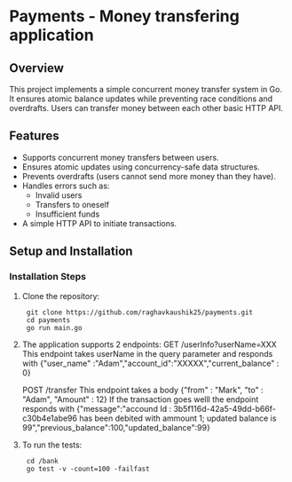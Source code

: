 # Payments - Money transfering application

## Overview

This project implements a simple concurrent money transfer system in Go. It ensures atomic balance updates while preventing race conditions and overdrafts. Users can transfer money between each other basic HTTP API.

## Features

- Supports concurrent money transfers between users.
- Ensures atomic updates using concurrency-safe data structures.
- Prevents overdrafts (users cannot send more money than they have).
- Handles errors such as:
  - Invalid users
  - Transfers to oneself
  - Insufficient funds
- A simple HTTP API to initiate transactions.

## Setup and Installation

### Installation Steps

1. Clone the repository:
   ```
    git clone https://github.com/raghavkaushik25/payments.git
    cd payments
    go run main.go
2. The application supports 2 endpoints:
    GET /userInfo?userName=XXX
    This endpoint takes userName in the query parameter and responds with
    {"user_name" :"Adam","account_id":"XXXXX","current_balance" : 0}

    POST /transfer
    This endpoint takes a body
    {"from" : "Mark", "to" : "Adam", "Amount" : 12}
    If the transaction goes welll the endpoint responds with
    {"message":"accound Id : 3b5f116d-42a5-49dd-b66f-c30b4e1abe96 has been debited with ammount 1; updated balance is 99","previous_balance":100,"updated_balance":99}
3. To run the tests:
   ```
    cd /bank
    go test -v -count=100 -failfast
